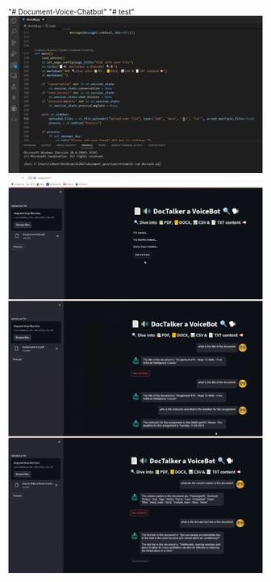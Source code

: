 "# Document-Voice-Chatbot" 
"# test" 
![Screenshot](SnapShots/1.png)
![Screenshot](SnapShots/2.png)
![Screenshot](SnapShots/4.png)
![Screenshot](SnapShots/5.png)
